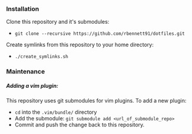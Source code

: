 ### Installation
Clone this repository and it's submodules:
* ```git clone --recursive https://github.com/rbennett91/dotfiles.git```

Create symlinks from this repository to your home directory:
* `./create_symlinks.sh`

### Maintenance
##### Adding a vim plugin:
This repository uses git submodules for vim plugins. To add a new plugin:
* `cd` into the `.vim/bundle/` directory
* Add the submodule: ```git submodule add <url_of_submodule_repo>```
* Commit and push the change back to this repository.

